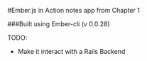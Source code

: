 #Ember.js in Action notes app from Chapter 1

###Built using Ember-cli (v 0.0.28)

TODO:

- Make it interact with a Rails Backend
